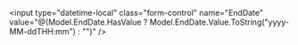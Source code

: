 <input type="datetime-local" class="form-control" name="EndDate"
       value="@(Model.EndDate.HasValue ? Model.EndDate.Value.ToString("yyyy-MM-ddTHH:mm") : "")" />